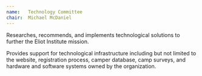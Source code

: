 ```yaml
---
name:   Technology Committee
chair:  Michael McDaniel
---
```


Researches, recommends, and implements technological solutions to 
further the Eliot Institute mission. 

Provides support for technological infrastructure including but not limited to the website, 
registration process, camper database, camp surveys, and hardware and software 
systems owned by the organization.
